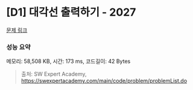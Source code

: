 # [D1] 대각선 출력하기 - 2027 

[문제 링크](https://swexpertacademy.com/main/code/problem/problemDetail.do?contestProbId=AV5QFuZ6As0DFAUq) 

### 성능 요약

메모리: 58,508 KB, 시간: 173 ms, 코드길이: 42 Bytes



> 출처: SW Expert Academy, https://swexpertacademy.com/main/code/problem/problemList.do
